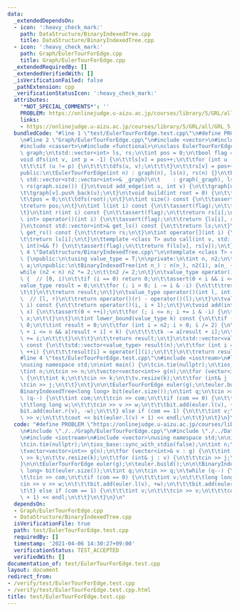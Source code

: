 ```yaml
---
data:
  _extendedDependsOn:
  - icon: ':heavy_check_mark:'
    path: DataStructure/BinaryIndexedTree.cpp
    title: DataStructure/BinaryIndexedTree.cpp
  - icon: ':heavy_check_mark:'
    path: Graph/EulerTourForEdge.cpp
    title: Graph/EulerTourForEdge.cpp
  _extendedRequiredBy: []
  _extendedVerifiedWith: []
  _isVerificationFailed: false
  _pathExtension: cpp
  _verificationStatusIcon: ':heavy_check_mark:'
  attributes:
    '*NOT_SPECIAL_COMMENTS*': ''
    PROBLEM: https://onlinejudge.u-aizu.ac.jp/courses/library/5/GRL/all/GRL_5_D
    links:
    - https://onlinejudge.u-aizu.ac.jp/courses/library/5/GRL/all/GRL_5_D
  bundledCode: "#line 1 \"test/EulerTourForEdge.test.cpp\"\n#define PROBLEM \"https://onlinejudge.u-aizu.ac.jp/courses/library/5/GRL/all/GRL_5_D\"\
    \n#line 2 \"Graph/EulerTourForEdge.cpp\"\n#include <vector>\n#include <utility>\n\
    #include <cassert>\n#include <functional>\n\nclass EulerTourForEdge {\n\tstd::vector<std::vector<int>>\
    \ graph;\n\tstd::vector<int> ls, rs;\n\tint pos = 0;\n\tbool flag = false;\n\t\
    void dfs(int v, int p = -1) {\n\t\tls[v] = pos++;\n\t\tfor (int u : graph[v])\n\
    \t\t\tif (u != p) {\n\t\t\t\tdfs(u, v);\n\t\t\t}\n\t\trs[v] = pos++;\n\t}\n\n\
    public:\n\tEulerTourForEdge(int n) : graph(n), ls(n), rs(n) {}\n\tEulerTourForEdge(const\
    \ std::vector<std::vector<int>>& _graph)\n\t    : graph(_graph), ls(graph.size()),\
    \ rs(graph.size()) {}\n\tvoid add_edge(int u, int v) {\n\t\tgraph[u].push_back(v);\n\
    \t\tgraph[v].push_back(u);\n\t}\n\tvoid build(int root = 0) {\n\t\tflag = true;\n\
    \t\tpos = 0;\n\t\tdfs(root);\n\t}\n\tint size() const {\n\t\tassert(flag);\n\t\
    \treturn pos;\n\t}\n\tint l(int i) const {\n\t\tassert(flag);\n\t\treturn ls[i];\n\
    \t}\n\tint r(int i) const {\n\t\tassert(flag);\n\t\treturn rs[i];\n\t}\n\tstd::pair<int,\
    \ int> operator()(int i) {\n\t\tassert(flag);\n\t\treturn {ls[i], rs[i]};\n\t\
    }\n\tconst std::vector<int>& get_ls() const {\n\t\treturn ls;\n\t}\n\tconst std::vector<int>&\
    \ get_rs() const {\n\t\treturn rs;\n\t}\n\tint operator[](int i) {\n\t\tassert(flag);\n\
    \t\treturn ls[i];\n\t}\n\ttemplate <class T> auto call(int v, std::function<T(int,\
    \ int)>&& f) {\n\t\tassert(flag);\n\t\treturn f(ls[v], rs[v]);\n\t}\n};\n#line\
    \ 4 \"DataStructure/BinaryIndexedTree.cpp\"\n\ntemplate <class T> class BinaryIndexedTree\
    \ {\npublic:\n\tusing value_type = T;\n\nprivate:\n\tint n, n2;\n\tstd::vector<value_type>\
    \ a;\n\npublic:\n\tBinaryIndexedTree(int n_) : n(n_), n2(1), a(n_ + 1) {\n\t\t\
    while (n2 < n) n2 *= 2;\n\t\tn2 /= 2;\n\t}\n\tvalue_type operator()(int i) const\
    \ {  // [0, i)\n\t\tif (i == 0) return 0;\n\t\tassert(0 < i && i <= n);\n\t\t\
    value_type result = 0;\n\t\tfor (; i > 0; i -= i & -i) {\n\t\t\tresult += a[i];\n\
    \t\t}\n\t\treturn result;\n\t}\n\tvalue_type operator()(int l, int r) const {\
    \  // [l, r)\n\t\treturn operator()(r) - operator()(l);\n\t}\n\tvalue_type operator[](int\
    \ i) const {\n\t\treturn operator()(i, i + 1);\n\t}\n\tvoid add(int i, value_type\
    \ x) {\n\t\tassert(0 < ++i);\n\t\tfor (; i <= n; i += i & -i) {\n\t\t\ta[i] +=\
    \ x;\n\t\t}\n\t}\n\tint lower_bound(value_type k) const {\n\t\tif (k <= 0) return\
    \ 0;\n\t\tint result = 0;\n\t\tfor (int i = n2; i > 0; i /= 2) {\n\t\t\tif (result\
    \ + i <= n && a[result + i] < k) {\n\t\t\t\tk -= a[result + i];\n\t\t\t\tresult\
    \ += i;\n\t\t\t}\n\t\t}\n\t\treturn result;\n\t}\n\tstd::vector<value_type> to_a()\
    \ const {\n\t\tstd::vector<value_type> result(n);\n\t\tfor (int i = 0; i < n;\
    \ ++i) {\n\t\t\tresult[i] = operator[](i);\n\t\t}\n\t\treturn result;\n\t}\n};\n\
    #line 4 \"test/EulerTourForEdge.test.cpp\"\n#include <iostream>\n#line 6 \"test/EulerTourForEdge.test.cpp\"\
    \nusing namespace std;\n\nint main() {\n\tcin.tie(nullptr);\n\tios_base::sync_with_stdio(false);\n\
    \tint n;\n\tcin >> n;\n\tvector<vector<int>> g(n);\n\tfor (vector<int>& v : g)\
    \ {\n\t\tint k;\n\t\tcin >> k;\n\t\tv.resize(k);\n\t\tfor (int& j : v) {\n\t\t\
    \tcin >> j;\n\t\t}\n\t}\n\n\tEulerTourForEdge euler(g);\n\teuler.build();\n\n\t\
    BinaryIndexedTree<long long> bit(euler.size());\n\tint q;\n\tcin >> q;\n\twhile\
    \ (q--) {\n\t\tint com;\n\t\tcin >> com;\n\t\tif (com == 0) {\n\t\t\tint v;\n\t\
    \t\tlong long w;\n\t\t\tcin >> v >> w;\n\t\t\tbit.add(euler.l(v), +w);\n\t\t\t\
    bit.add(euler.r(v), -w);\n\t\t} else if (com == 1) {\n\t\t\tint v;\n\t\t\tcin\
    \ >> v;\n\t\t\tcout << bit(euler.l(v) + 1) << endl;\n\t\t}\n\t}\n}\n"
  code: "#define PROBLEM \"https://onlinejudge.u-aizu.ac.jp/courses/library/5/GRL/all/GRL_5_D\"\
    \n#include \"./../Graph/EulerTourForEdge.cpp\"\n#include \"./../DataStructure/BinaryIndexedTree.cpp\"\
    \n#include <iostream>\n#include <vector>\nusing namespace std;\n\nint main() {\n\
    \tcin.tie(nullptr);\n\tios_base::sync_with_stdio(false);\n\tint n;\n\tcin >> n;\n\
    \tvector<vector<int>> g(n);\n\tfor (vector<int>& v : g) {\n\t\tint k;\n\t\tcin\
    \ >> k;\n\t\tv.resize(k);\n\t\tfor (int& j : v) {\n\t\t\tcin >> j;\n\t\t}\n\t\
    }\n\n\tEulerTourForEdge euler(g);\n\teuler.build();\n\n\tBinaryIndexedTree<long\
    \ long> bit(euler.size());\n\tint q;\n\tcin >> q;\n\twhile (q--) {\n\t\tint com;\n\
    \t\tcin >> com;\n\t\tif (com == 0) {\n\t\t\tint v;\n\t\t\tlong long w;\n\t\t\t\
    cin >> v >> w;\n\t\t\tbit.add(euler.l(v), +w);\n\t\t\tbit.add(euler.r(v), -w);\n\
    \t\t} else if (com == 1) {\n\t\t\tint v;\n\t\t\tcin >> v;\n\t\t\tcout << bit(euler.l(v)\
    \ + 1) << endl;\n\t\t}\n\t}\n}\n"
  dependsOn:
  - Graph/EulerTourForEdge.cpp
  - DataStructure/BinaryIndexedTree.cpp
  isVerificationFile: true
  path: test/EulerTourForEdge.test.cpp
  requiredBy: []
  timestamp: '2021-04-06 14:30:27+09:00'
  verificationStatus: TEST_ACCEPTED
  verifiedWith: []
documentation_of: test/EulerTourForEdge.test.cpp
layout: document
redirect_from:
- /verify/test/EulerTourForEdge.test.cpp
- /verify/test/EulerTourForEdge.test.cpp.html
title: test/EulerTourForEdge.test.cpp
---
```

